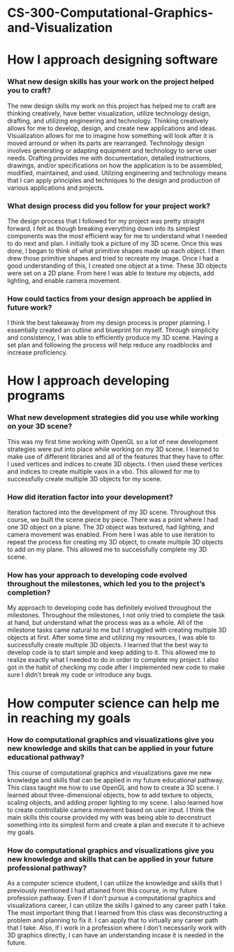 # CS-300-Computational-Graphics-and-Visualization
# How I approach designing software
### What new design skills has your work on the project helped you to craft?
The new design skills my work on this project has helped me to craft are thinking creatively, have better visualization, utilize technology design, drafting, and utilizing engineering and technology. Thinking creatively allows for me to develop, design, and create new applications and ideas. Visualization allows for me to imagine how something will look after it is moved arround or when its parts are rearranged. Technology design involves generating or adapting equipment and technology to serve user needs. Drafting provides me with documentation, detailed instructions, drawings, and/or specifications on how the application is to be assembled, modified, maintained, and used. Utilzing engineering and technology means that I can apply principles and techniques to the design and production of various applications and projects.
### What design process did you follow for your project work?
The design process that I followed for my project was pretty straight forward. I felt as though breaking everything down into its simplest components was the most efficient way for me to understand what I needed to do next and plan. I initially took a picture of my 3D scene. Once this was done, I began to think of what primitive shapes made up each object. I then drew those primitive shapes and tried to recreate my image. Once I had a good understanding of this, I created one object at a time. These 3D objects were set on a 2D plane. From here I was able to texture my objects, add lighting, and enable camera movement.
### How could tactics from your design approach be applied in future work?
I think the best takeaway from my design process is proper planning. I essentially created an outline and blueprint for myself. Through simplicity and consistency, I was able to efficiently produce my 3D scene. Having a set plan and following the process will help reduce any roadblocks and increase proficiency.
# How I approach developing programs
### What new development strategies did you use while working on your 3D scene?
This was my first time working with OpenGL so a lot of new development strategies were put into place while working on my 3D scene. I learned to make use of different libraries and all of the features that they have to offer. I used vertices and indices to create 3D objects. I then used these vertices and indices to create multiple vaos in a vbo. This allowed for me to successfully create multiple 3D objects for my scene.
### How did iteration factor into your development?
Iteration factored into the development of my 3D scene. Throughout this course, we built the scene piece by piece. There was a point where I had one 3D object on a plane. The 3D object was textured, had lighting, and camera movement was enabled. From here I was able to use iteration to repeat the process for creating my 3D object, to create multiple 3D objects to add on my plane. This allowed me to successfully complete my 3D scene.
### How has your approach to developing code evolved throughout the milestones, which led you to the project’s completion?
My approach to developing code has definitely evolved throughout the milestones. Throughout the milestones, I not only tried to complete the task at hand, but understand what the process was as a whole. All of the milestone tasks came natural to me but I struggled with creating multiple 3D objects at first. After some time and utilizing my resources, I was able to successfully create multiple 3D objects. I learned that the best way to develop code is to start simple and keep adding to it. This allowed me to realize exactly what I needed to do in order to complete my project. I also got in the habit of checking my code after I implemented new code to make sure I didn’t break my code or introduce any bugs.
# How computer science can help me in reaching my goals
### How do computational graphics and visualizations give you new knowledge and skills that can be applied in your future educational pathway?
This course of computational graphics and visualizations gave me new knowledge and skills that can be applied in my future educational pathway. This class taught me how to use OpenGL and how to create a 3D scene. I learned about three-dimensional objects, how to add texture to objects, scaling objects, and adding proper lighting to my scene. I also learned how to create controllable camera movement based on user input. I think the main skills this course provided my with was being able to deconstruct something into its simplest form and create a plan and execute it to achieve my goals. 
### How do computational graphics and visualizations give you new knowledge and skills that can be applied in your future professional pathway?
As a computer science student, I can utilize the knowledge and skills that I previously mentioned I had attained from this course, in my future profession pathway. Even if I don’t pursue a computational graphics and visualizations career, I can utilize the skills I gained to any career path I take. The most important thing that I learned from this class was deconstructing a problem and planning to fix it. I can apply that to virtually any career path that I take. Also, if i work in a profession where I don’t necessarily work with 3D graphics directly, I can have an understanding incase it is needed in the future.

